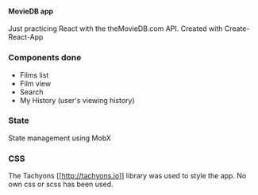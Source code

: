 #### MovieDB app
Just practicing React with the theMovieDB.com API.
Created with Create-React-App

### Components done
* Films list 
* Film view
* Search 
* My History (user's viewing history)

### State 
State management using MobX

### CSS
The Tachyons [[http://tachyons.io]] library was used to style the app. No own css or scss has been used.


